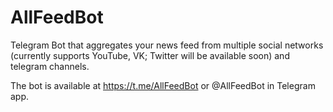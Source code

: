 # AllFeedBot

Telegram Bot that aggregates your news feed from multiple social networks (currently supports YouTube, VK; Twitter will be available soon) and telegram channels.

The bot is available at https://t.me/AllFeedBot or @AllFeedBot in Telegram app.
